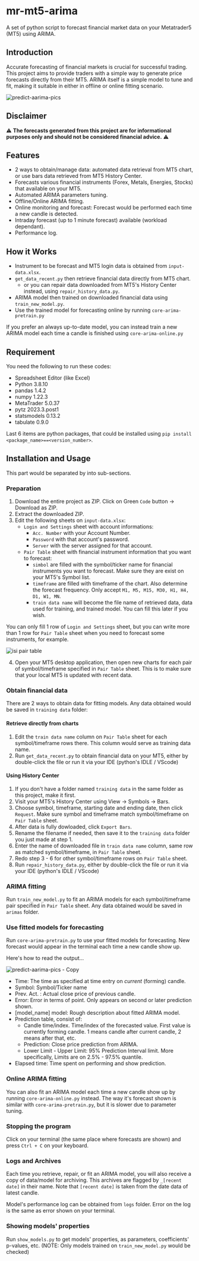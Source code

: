 # mr-mt5-arima
A set of python script to forecast financial market data on your Metatrader5 (MT5) using ARIMA.

## Introduction
Accurate forecasting of financial markets is crucial for successful trading. This project aims to provide traders with a simple way to generate price forecasts directly from their MT5. ARIMA itself is a simple model to tune and fit, making it suitable in either in offline or online fitting scenario.

![predict-aarima-pics](https://github.com/user-attachments/assets/b3198cc3-5ce8-4f30-a62a-bd7c4e89fcc1)

## __Disclaimer__
⚠️
__The forecasts generated from this project are for informational purposes only and should not be considered financial advice.__
⚠️

## Features
* 2 ways to obtain/manage data: automated data retrieval from MT5 chart, or use bars data retrieved from MT5 History Center.
* Forecasts various financial instruments (Forex, Metals, Energies, Stocks) that available on your MT5.
* Automated ARIMA parameters tuning.
* Offline/Online ARIMA fitting.
* Online monitoring and forecast: Forecast would be performed each time a new candle is detected.
* Intraday forecast (up to 1 minute forecast) available (workload dependant).
* Performance log.

## How it Works
* Instrument to be forecast and MT5 login data is obtained from `input-data.xlsx`.
* `get_data_recent.py` then retrieve financial data directly from MT5 chart.
  * or you can repair data downloaded from MT5's History Center instead, using `repair_history_data.py`.
* ARIMA model then trained on downloaded financial data using `train_new_model.py`.
* Use the trained model for forecasting online by running `core-arima-pretrain.py`

If you prefer an always up-to-date model, you can instead train a new ARIMA model each time a candle is finished using `core-arima-online.py`

## Requirement
You need the following to run these codes:
* Spreadsheet Editor (like Excel)
* Python 3.8.10
* pandas 1.4.2
* numpy 1.22.3
* MetaTrader 5.0.37
* pytz 2023.3.post1
* statsmodels 0.13.2
* tabulate 0.9.0

Last 6 items are python packages, that could be installed using `pip install <package_name>==<version_number>`.

## Installation and Usage
This part would be separated by into sub-sections.

### Preparation
1. Download the entire project as ZIP. Click on Green `Code` button -> Download as ZIP.
2. Extract the downloaded ZIP.
3. Edit the following sheets on `input-data.xlsx`:
   * `Login and Settings` sheet with account informations:
     * `Acc. Number` with your Account Number.
     * `Password` with that account's password.
     * `Server` with the server assigned for that account.
   * `Pair Table` sheet with financial instrument information that you want to forecast:
     * `simbol` are filled with the symbol/ticker name for financial instruments you want to forecast. Make sure they are exist on your MT5's Symbol list.
     * `timeframe` are filled with timeframe of the chart. Also determine the forecast frequency. Only accept `M1, M5, M15, M30, H1, H4, D1, W1, MN`.
     * `train data name` will become the file name of retrieved data, data used for training, and trained model. You can fill this later if you wish.

You can only fill 1 row of `Login and Settings` sheet, but you can write more than 1 row for `Pair Table` sheet when you need to forecast some instruments, for example.

![isi pair table](https://github.com/user-attachments/assets/b6fb5e54-5ebe-4827-9017-c4131ffe4cf9)

4. Open your MT5 desktop application, then open new charts for each pair of symbol/timeframe specified in `Pair Table` sheet. This is to make sure that your local MT5 is updated with recent data.

### Obtain financial data
There are 2 ways to obtain data for fitting models. Any data obtained would be saved in `training data` folder:

#### Retrieve directly from charts
1. Edit the `train data name` column on `Pair Table` sheet for each symbol/timeframe rows there. This column would serve as training data name.
2. Run `get_data_recent.py` to obtain financial data on your MT5, either by double-click the file or run it via your IDE (python's IDLE / VScode)

#### Using History Center
1. If you don't have a folder named `training data` in the same folder as this project, make it first.
2. Visit your MT5's History Center using View -> Symbols -> Bars.
3. Choose symbol, timeframe, starting date and ending date, then click `Request`. Make sure symbol and timeframe match symbol/timeframe on `Pair Table` sheet.
4. After data is fully dowloaded, click `Export Bars`.
5. Rename the filename if needed, then save it to the `training data` folder you just made at step 1.
6. Enter the name of downloaded file in `train data name` column, same row as matched symbol/timeframe, in `Pair Table` sheet.
7. Redo step 3 - 6 for other symbol/timeframe rows on `Pair Table` sheet.
8. Run `repair_history_data.py`, either by double-click the file or run it via your IDE (python's IDLE / VScode)

### ARIMA fitting
Run `train_new_model.py` to fit an ARIMA models for each symbol/timeframe pair specified in `Pair Table` sheet. Any data obtained would be saved in `arimas` folder.

### Use fitted models for forecasting
Run `core-arima-pretrain.py` to use your fitted models for forecasting. New forecast would appear in the terminal each time a new candle show up.

Here's how to read the output...

![predict-aarima-pics - Copy](https://github.com/user-attachments/assets/932ff264-3318-4c2b-911b-57048a533044)

* Time: The time as specified at time entry on _current_ (forming) candle.
* Symbol: Symbol/Ticker name
* Prev. Act. : Actual close price of previous candle.
* Error: Error in terms of point. Only appears on second or later prediction shown.
* [model_name] model: Rough description about fitted ARIMA model.
* Prediction table, consist of:
  * Candle time/index. Time/index of the forecasted value. First value is currently forming candle. 1 means candle after current candle, 2 means after that, etc.
  * Prediction: Close price prediction from ARIMA.
  * Lower Limit - Upper Limit: 95% Prediction Interval limit. More specifically, Limits are on 2.5% - 97.5% quantile.
* Elapsed time: Time spent on performing and show prediction.


### Online ARIMA fitting
You can also fit an ARIMA model each time a new candle show up by running `core-arima-online.py` instead. The way it's forecast shown is similar with `core-arima-pretrain.py`, but it is slower due to parameter tuning.

### Stopping the program
Click on your terminal (the same place where forecasts are shown) and press `Ctrl + C` on your keyboard.

### Logs and Archives ###
Each time you retrieve, repair, or fit an ARIMA model, you will also receive a copy of data/model for archiving. This archives are flagged by `_[recent date]` in their name. Note that `[recent date]` is taken from the date data of latest candle.

Model's performance log can be obtained from `logs` folder. Error on the log is the same as error shown on your terminal.

### Showing models' properties ###
Run `show_models.py` to get models' properties, as parameters, coefficients' p-values, etc. (NOTE: Only models trained on `train_new_model.py` would be checked)


